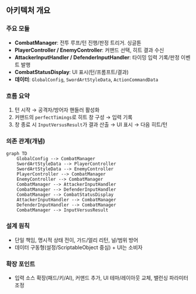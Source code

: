 ## 아키텍처 개요

### 주요 모듈
- **CombatManager**: 전투 루프/턴 진행/판정 트리거. 싱글톤
- **PlayerController / EnemyController**: 커맨드 선택, 히트 결과 수신
- **AttackerInputHandler / DefenderInputHandler**: 타이밍 입력 기록/판정 이벤트 발행
- **CombatStatusDisplay**: UI 표시(턴/프롬프트/결과)
- **데이터**: `GlobalConfig`, `SwordArtStyleData`, `ActionCommandData`

### 흐름 요약
1) 턴 시작 → 공격자/방어자 핸들러 활성화
2) 커맨드의 `perfectTimings`로 히트 창 구성 → 입력 기록
3) 창 종료 시 `InputVersusResult`가 결과 산출 → UI 표시 → 다음 히트/턴

### 의존 관계(개념)
```mermaid
graph TD
    GlobalConfig --> CombatManager
    SwordArtStyleData --> PlayerController
    SwordArtStyleData --> EnemyController
    PlayerController --> CombatManager
    EnemyController --> CombatManager
    CombatManager --> AttackerInputHandler
    CombatManager --> DefenderInputHandler
    CombatManager --> CombatStatusDisplay
    AttackerInputHandler --> CombatManager
    DefenderInputHandler --> CombatManager
    CombatManager --> InputVersusResult
```

### 설계 원칙
- 단일 책임, 명시적 상태 전이, 가드/얼리 리턴, 널/범위 방어
- 데이터 구동형(설정/ScriptableObject 중심) + UI는 소비자

### 확장 포인트
- 입력 소스 확장(패드/키/AI), 커맨드 추가, UI 테마/레이아웃 교체, 밸런싱 파라미터 조정


